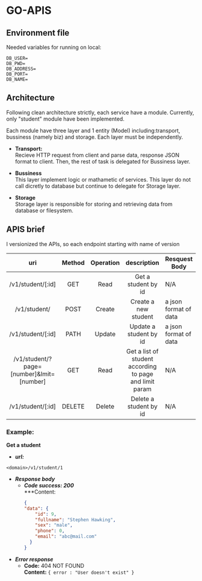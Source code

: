# GO-APIS

## Environment file 

Needed variables for running on local:
```
DB_USER=
DB_PWD=
DB_ADDRESS=
DB_PORT=
DB_NAME=
```

## Architecture
Following clean architecture strictly, each service have a module. Currently, only "student" module have been implemented. <br/>

Each module have three layer and 1 entity (Model) including:transport, bussiness (namely biz) and storage. Each layer must be independently.

* **Transport:**<br/>Recieve HTTP request from client and parse data, response JSON format to client. Then, the rest of task is delegated for Bussiness layer.

* **Bussiness** <br/> This layer implement logic or mathametic of services. This layer do not call dicretly to database but continue to delegate for Storage layer.

* **Storage** <br/> Storage layer is responsible for storing and retrieving data from database or filesystem.
## APIS brief

I versionized the APIs, so each endpoint starting with name of version
 

|                  **uri**                 | **Method** | **Operation** |                     **description**                     | **Resquest Body**     |        **Response body**       |
|:----------------------------------------:|:----------:|:-------------:|:-------------------------------------------------------:|-----------------------|:------------------------------:|
| /v1/student/[:id]                        | GET        | Read          | Get a student by id                                     | N/A                   | a json format of data          |
| /v1/student/                             | POST       | Create        | Create a new student                                    | a json format of data | code of response               |
| /v1/student/[:id]                        | PATH       | Update        | Update a student by id                                  | a json format of data | code of response               |
| /v1/student/?page=[number]&lmit=[number] | GET        | Read          | Get a list of student according to page and limit param | N/A                   | a json format of array of data |
| /v1/student/[:id]                        | DELETE     | Delete        | Delete a student by id                                  | N/A                   | code of response               |


### Example:
**Get a student**
* ***url:***
```
<domain>/v1/student/1
```
* ***Response body***
  * ***Code success: 200***<br/>
    ***Content:
    ```json
    {
    "data": {
        "id": 9,
        "fullname": "Stephen Hawking",
        "sex": "male",
        "phone": 0,
        "email": "abc@mail.com"
      }
    }
    ```
* ***Error response***
  * **Code:** 404 NOT FOUND <br />
    **Content:** `{ error : "User doesn't exist" }`